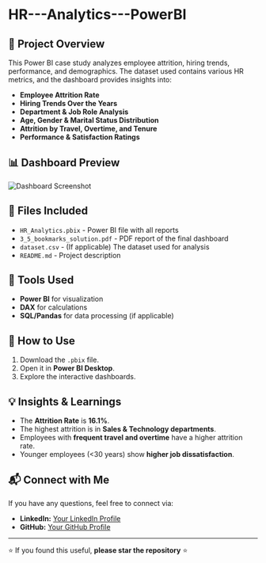 # HR---Analytics---PowerBI
## 📌 Project Overview
This Power BI case study analyzes employee attrition, hiring trends, performance, and demographics. The dataset used contains various HR metrics, and the dashboard provides insights into:

- **Employee Attrition Rate**
- **Hiring Trends Over the Years**
- **Department & Job Role Analysis**
- **Age, Gender & Marital Status Distribution**
- **Attrition by Travel, Overtime, and Tenure**
- **Performance & Satisfaction Ratings**

## 📊 Dashboard Preview
![Dashboard Screenshot](path/to/screenshot.png)

## 📂 Files Included
- `HR_Analytics.pbix` - Power BI file with all reports
- `3_5_bookmarks_solution.pdf` - PDF report of the final dashboard
- `dataset.csv` - (If applicable) The dataset used for analysis
- `README.md` - Project description

## 🔧 Tools Used
- **Power BI** for visualization
- **DAX** for calculations
- **SQL/Pandas** for data processing (if applicable)

## 🚀 How to Use
1. Download the `.pbix` file.
2. Open it in **Power BI Desktop**.
3. Explore the interactive dashboards.

## 💡 Insights & Learnings
- The **Attrition Rate** is **16.1%**.
- The highest attrition is in **Sales & Technology departments**.
- Employees with **frequent travel and overtime** have a higher attrition rate.
- Younger employees (<30 years) show **higher job dissatisfaction**.

## 📬 Connect with Me
If you have any questions, feel free to connect via:
- **LinkedIn:** [Your LinkedIn Profile](https://www.linkedin.com/in/your-profile)
- **GitHub:** [Your GitHub Profile](https://github.com/your-profile)

---
⭐ If you found this useful, **please star the repository** ⭐
